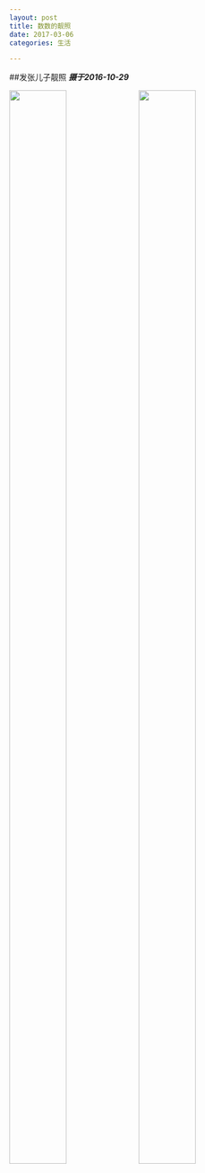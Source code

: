 ```yaml
---
layout: post
title: 数数的靓照
date: 2017-03-06
categories: 生活

---
```


##发张儿子靓照
***摄于2016-10-29***
<div style="text-align:left;display:inline;">
<img src="http://jiangzerui.cn/public/asset/pic/shushu01.JPG" style="width:45%;height:70%" />

<img src="http://jiangzerui.cn/public/asset/pic/shushu02.JPG" style="width:45%;height:70%" />
</div>


